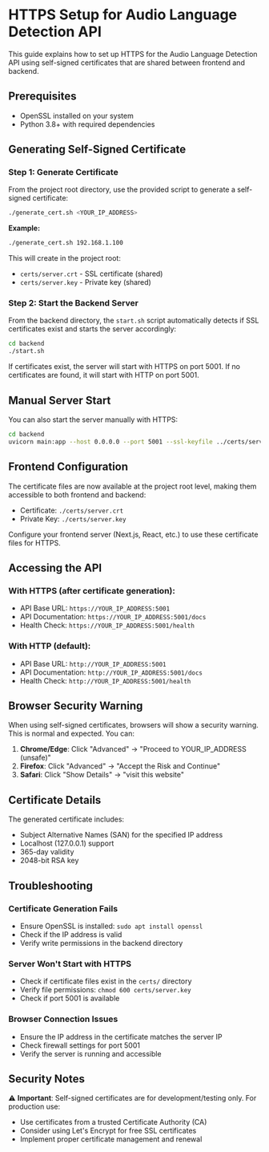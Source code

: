 # HTTPS Setup for Audio Language Detection API

This guide explains how to set up HTTPS for the Audio Language Detection API using self-signed certificates that are shared between frontend and backend.

## Prerequisites

- OpenSSL installed on your system
- Python 3.8+ with required dependencies

## Generating Self-Signed Certificate

### Step 1: Generate Certificate

From the project root directory, use the provided script to generate a self-signed certificate:

```bash
./generate_cert.sh <YOUR_IP_ADDRESS>
```

**Example:**
```bash
./generate_cert.sh 192.168.1.100
```

This will create in the project root:
- `certs/server.crt` - SSL certificate (shared)
- `certs/server.key` - Private key (shared)

### Step 2: Start the Backend Server

From the backend directory, the `start.sh` script automatically detects if SSL certificates exist and starts the server accordingly:

```bash
cd backend
./start.sh
```

If certificates exist, the server will start with HTTPS on port 5001.
If no certificates are found, it will start with HTTP on port 5001.

## Manual Server Start

You can also start the server manually with HTTPS:

```bash
cd backend
uvicorn main:app --host 0.0.0.0 --port 5001 --ssl-keyfile ../certs/server.key --ssl-certfile ../certs/server.crt --reload
```

## Frontend Configuration

The certificate files are now available at the project root level, making them accessible to both frontend and backend:

- Certificate: `./certs/server.crt`
- Private Key: `./certs/server.key`

Configure your frontend server (Next.js, React, etc.) to use these certificate files for HTTPS.

## Accessing the API

### With HTTPS (after certificate generation):
- API Base URL: `https://YOUR_IP_ADDRESS:5001`
- API Documentation: `https://YOUR_IP_ADDRESS:5001/docs`
- Health Check: `https://YOUR_IP_ADDRESS:5001/health`

### With HTTP (default):
- API Base URL: `http://YOUR_IP_ADDRESS:5001`
- API Documentation: `http://YOUR_IP_ADDRESS:5001/docs`
- Health Check: `http://YOUR_IP_ADDRESS:5001/health`

## Browser Security Warning

When using self-signed certificates, browsers will show a security warning. This is normal and expected. You can:

1. **Chrome/Edge**: Click "Advanced" → "Proceed to YOUR_IP_ADDRESS (unsafe)"
2. **Firefox**: Click "Advanced" → "Accept the Risk and Continue"
3. **Safari**: Click "Show Details" → "visit this website"

## Certificate Details

The generated certificate includes:
- Subject Alternative Names (SAN) for the specified IP address
- Localhost (127.0.0.1) support
- 365-day validity
- 2048-bit RSA key

## Troubleshooting

### Certificate Generation Fails
- Ensure OpenSSL is installed: `sudo apt install openssl`
- Check if the IP address is valid
- Verify write permissions in the backend directory

### Server Won't Start with HTTPS
- Check if certificate files exist in the `certs/` directory
- Verify file permissions: `chmod 600 certs/server.key`
- Check if port 5001 is available

### Browser Connection Issues
- Ensure the IP address in the certificate matches the server IP
- Check firewall settings for port 5001
- Verify the server is running and accessible

## Security Notes

⚠️ **Important**: Self-signed certificates are for development/testing only. For production use:
- Use certificates from a trusted Certificate Authority (CA)
- Consider using Let's Encrypt for free SSL certificates
- Implement proper certificate management and renewal